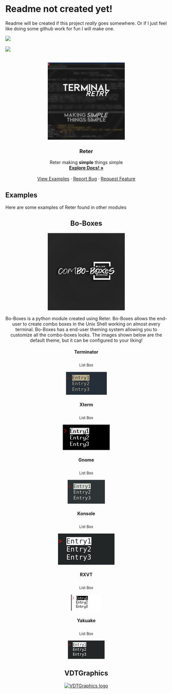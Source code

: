 # Readme not created yet!
Readme will be created if this project *really* goes somewhere. Or if I just feel like doing some github work for fun I will make one.

![](http://ForTheBadge.com/images/badges/made-with-python.svg)

![](https://img.shields.io/badge/Ko--fi-F16061?style=for-the-badge&logo=ko-fi&logoColor=white)


<!-- TOP OF README ANCHOR -->
<a name="top"></a>

<!-- PROJECT LOGO -->
<br />
<div align="center">
  <a href="https://github.com/ZackeryRSmith/Reter/">
    <img src="https://github.com/ZackeryRSmith/Reter/blob/main/md-assets/Reter.jpg" alt="Reter logo" width="240" height="240">
  </a>

<h3 align="center">Reter</h3>

  <p align="center">
    Reter making <b>simple</b> things simple 
    <br />
    <a href="https://github.com/ZackeryRSmith/Reter/"><strong>Explore Docs! »</strong></a>
    <br />
    <br />
    <a href="https://github.com/ZackeryRSmith/Reter/">View Examples</a>
    ·
    <a href="https://github.com/ZackeryRSmith/Reter/issues">Report Bug</a>
    ·
    <a href="https://github.com/ZackeryRSmith/Reter/issues">Request Feature</a>
  </p>
</div>


## Examples
Here are some examples of Reter found in other modules

<h2 align="center">Bo-Boxes</h2>
<div align="center">
  <a href="https://github.com/ZackeryRSmith/Bo-Boxes/">
    <img src="https://github.com/ZackeryRSmith/Reter/blob/main/md-assets/Bo-Boxes.jpg" alt="Bo-Boxes logo" width="240" height="240">
  </a>

Bo-Boxes is a python module created using Reter. Bo-Boxes allows the end-user to create combo boxes in the Unix Shell working on almost every terminal. Bo-Boxes has a end-user theming system allowing you to customize all the combo-boxes looks. The images shown below are the default theme, but it can be configured to your liking!

#### Terminator
<sub>List Box</sub>

![](https://github.com/ZackeryRSmith/Reter/blob/main/md-assets/terminator-listboxes.png)

#### Xterm
<sub>List Box</sub>

![](https://github.com/ZackeryRSmith/Reter/blob/main/md-assets/xterm-listboxes.png)

#### Gnome
<sub>List Box</sub>

![](https://github.com/ZackeryRSmith/Reter/blob/main/md-assets/gnome-listboxes.png)

#### Konsole
<sub>List Box</sub>

![](https://github.com/ZackeryRSmith/Reter/blob/main/md-assets/konsole-listboxes.png)

#### RXVT
<sub>List Box</sub>

![](https://github.com/ZackeryRSmith/Reter/blob/main/md-assets/rxvt-listboxes.png)

#### Yakuake
<sub>List Box</sub>

![](https://github.com/ZackeryRSmith/Reter/blob/main/md-assets/yakuake-listboxes.png)
<h2></h2>

<!-- Not too sure sure if I will make this
<h2 align="center">Cures</h2>
<div align="center">
  <a href="https://github.com/ZackeryRSmith/Cures/">
    <img src="https://github.com/ZackeryRSmith/Reter/blob/main/md-assets/Cures.jpg" alt="Cures logo" width="240" height="240">
  </a>
  
Cures is a open-source python module created using reter. Cures is the open-source equivalent to Curses, a closed-source module not quite up-to-date with newer versions of python. Cures like Curses is a python module for providing the programmer with an abstraction of a display containing multiple non-overlapping windows of text. If that sounds complex don't worry, images are shown below with what 
>providing the programmer with an abstraction of a display containing multiple non-overlapping windows of text

Really means! 
-->

<h2 align="center">VDTGraphics</h2>
<div align="center">
  <a href="https://github.com/ZackeryRSmith/VDTGraphics/">
    <img src="https://github.com/ZackeryRSmith/Reter/blob/main/md-assets/VDTGraphics.jpg" alt="VDTGraphics logo" width="240" height="240">
  </a>
  
